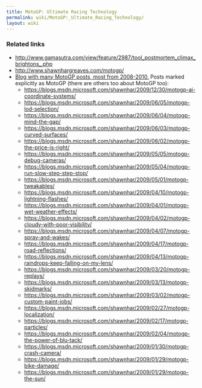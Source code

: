 ```yaml
---
title: MotoGP: Ultimate Racing Technology
permalink: wiki/MotoGP:_Ultimate_Racing_Technology/
layout: wiki
---
```


### Related links

-   <http://www.gamasutra.com/view/feature/2987/tool_postmortem_climax_brightons_.php>
-   <http://www.shawnhargreaves.com/motogp/>
-   [Blog with many MotoGP posts, most from
    2008-2010.](https://blogs.msdn.microsoft.com/shawnhar/) Posts marked
    explicitly as MotoGP (there are others too about MotoGP too):
    -   <https://blogs.msdn.microsoft.com/shawnhar/2009/12/30/motogp-ai-coordinate-systems/>
    -   <https://blogs.msdn.microsoft.com/shawnhar/2009/06/05/motogp-lod-selection/>
    -   <https://blogs.msdn.microsoft.com/shawnhar/2009/06/04/motogp-mind-the-gap/>
    -   <https://blogs.msdn.microsoft.com/shawnhar/2009/06/03/motogp-curved-surfaces/>
    -   <https://blogs.msdn.microsoft.com/shawnhar/2009/06/02/motogp-the-price-is-right/>
    -   <https://blogs.msdn.microsoft.com/shawnhar/2009/05/05/motogp-debug-cameras/>
    -   <https://blogs.msdn.microsoft.com/shawnhar/2009/05/04/motogp-run-slow-step-step-stop/>
    -   <https://blogs.msdn.microsoft.com/shawnhar/2009/05/01/motogp-tweakables/>
    -   <https://blogs.msdn.microsoft.com/shawnhar/2009/04/10/motogp-lightning-flashes/>
    -   <https://blogs.msdn.microsoft.com/shawnhar/2009/04/01/motogp-wet-weather-effects/>
    -   <https://blogs.msdn.microsoft.com/shawnhar/2009/04/02/motogp-cloudy-with-poor-visibility/>
    -   <https://blogs.msdn.microsoft.com/shawnhar/2009/04/07/motogp-spray-and-wakes/>
    -   <https://blogs.msdn.microsoft.com/shawnhar/2009/04/17/motogp-road-reflections/>
    -   <https://blogs.msdn.microsoft.com/shawnhar/2009/04/13/motogp-raindrops-keep-falling-on-my-lens/>
    -   <https://blogs.msdn.microsoft.com/shawnhar/2009/03/20/motogp-replays/>
    -   <https://blogs.msdn.microsoft.com/shawnhar/2009/03/13/motogp-skidmarks/>
    -   <https://blogs.msdn.microsoft.com/shawnhar/2009/03/02/motogp-custom-paint-jobs/>
    -   <https://blogs.msdn.microsoft.com/shawnhar/2009/02/27/motogp-localization/>
    -   <https://blogs.msdn.microsoft.com/shawnhar/2009/02/17/motogp-particles/>
    -   <https://blogs.msdn.microsoft.com/shawnhar/2009/02/04/motogp-the-power-of-blu-tack/>
    -   <https://blogs.msdn.microsoft.com/shawnhar/2009/01/30/motogp-crash-camera/>
    -   <https://blogs.msdn.microsoft.com/shawnhar/2009/01/29/motogp-bike-damage/>
    -   <https://blogs.msdn.microsoft.com/shawnhar/2009/01/29/motogp-the-sun/>

